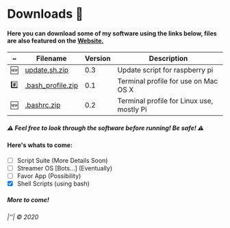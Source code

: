# Downloads :open_file_folder:
#### Here you can download some of my software using the links below, files are also featured on the [Website\.](https://www.phantominc.net/downloads.html)

 ~ | Filename | Version | Description
---------------|---------------|---------------|---------------
:new: | [update\.sh\.zip](https://jeremysmai.github.io/phantominc/downloads/scripts/update.sh.zip) | 0.3 | Update script for raspberry pi
:hash: | [\.bash_profile\.zip](https://jeremysmai.github.io/phantominc/downloads/bash_profile.zip) | 0.1 | Terminal profile for use on Mac OS X
:new: | [\.bashrc\.zip](https://jeremysmai.github.io/phantominc/downloads/bashrc.zip) | 0.2 | Terminal profile for Linux use, mostly Pi

##### :warning: Feel free to look through the software before running! Be safe! :warning:

#### Here's whats to come:
- [ ] Script Suite (More Details Soon)
- [ ] Streamer OS [Bots...] (Eventually)
- [ ] Favor App (Possibility)
- [x] Shell Scripts (using bash)

##### More to come!

###### |''| &copy; 2020
